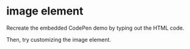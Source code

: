 # image element

Recreate the embedded CodePen demo by typing out the HTML code.

Then, try customizing the image element.
